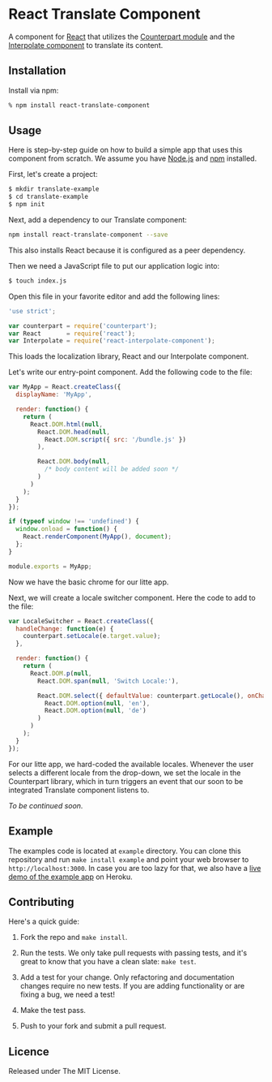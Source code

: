 # React Translate Component

A component for [React][1] that utilizes the [Counterpart module][2] and the [Interpolate component][3] to translate its content.


## Installation

Install via npm:

```bash
% npm install react-translate-component
```


## Usage

Here is step-by-step guide on how to build a simple app that uses this component from scratch. We assume you have [Node.js][5] and [npm][6] installed.

First, let's create a project:

```bash
$ mkdir translate-example
$ cd translate-example
$ npm init
```

Next, add a dependency to our Translate component:

```bash
npm install react-translate-component --save
```

This also installs React because it is configured as a peer dependency.

Then we need a JavaScript file to put our application logic into:

```bash
$ touch index.js
```

Open this file in your favorite editor and add the following lines:

```js
'use strict';

var counterpart = require('counterpart');
var React       = require('react');
var Interpolate = require('react-interpolate-component');
```

This loads the localization library, React and our Interpolate component.

Let's write our entry-point component. Add the following code to the file:

```js
var MyApp = React.createClass({
  displayName: 'MyApp',

  render: function() {
    return (
      React.DOM.html(null,
        React.DOM.head(null,
          React.DOM.script({ src: '/bundle.js' })
        ),

        React.DOM.body(null,
          /* body content will be added soon */
        )
      )
    );
  }
});

if (typeof window !== 'undefined') {
  window.onload = function() {
    React.renderComponent(MyApp(), document);
  };
}

module.exports = MyApp;
```

Now we have the basic chrome for our litte app.

Next, we will create a locale switcher component. Here the code to add to the file:

```js
var LocaleSwitcher = React.createClass({
  handleChange: function(e) {
    counterpart.setLocale(e.target.value);
  },

  render: function() {
    return (
      React.DOM.p(null,
        React.DOM.span(null, 'Switch Locale:'),

        React.DOM.select({ defaultValue: counterpart.getLocale(), onChange: this.handleChange }, 
          React.DOM.option(null, 'en'),
          React.DOM.option(null, 'de')
        )
      )
    );
  }
});
```

For our litte app, we hard-coded the available locales. Whenever the user selects a different locale from the drop-down, we set the locale in the Counterpart library, which in turn triggers an event that our soon to be integrated Translate component listens to.

*To be continued soon.*


## Example

The examples code is located at `example` directory. You can clone this repository and run `make install example` and point your web browser to
`http://localhost:3000`. In case you are too lazy for that, we also have a [live demo of the example app][4] on Heroku.


## Contributing

Here's a quick guide:

1. Fork the repo and `make install`.

2. Run the tests. We only take pull requests with passing tests, and it's great to know that you have a clean slate: `make test`.

3. Add a test for your change. Only refactoring and documentation changes require no new tests. If you are adding functionality or are fixing a bug, we need a test!

4. Make the test pass.

5. Push to your fork and submit a pull request.


## Licence

Released under The MIT License.



[1]: http://facebook.github.io/react/
[2]: https://github.com/martinandert/counterpart
[3]: https://github.com/martinandert/react-interpolate-component
[4]: http://react-translate-component.herokuapp.com/
[5]: http://nodejs.org/
[6]: https://www.npmjs.org/
